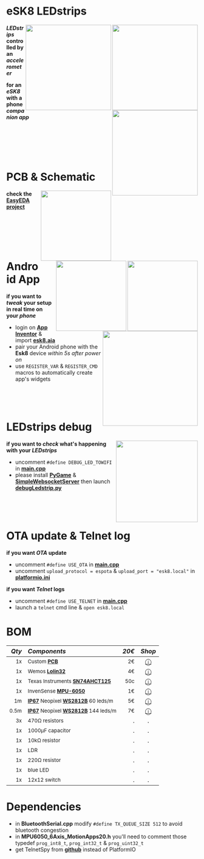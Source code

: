 # eSK8 LEDstrips
<img src="https://media.giphy.com/media/IhCHKo42Hx7WFkRmzQ/giphy.gif" height="225" align="right"><img src="https://media.giphy.com/media/fY5xLxGayUptPZuTfG/giphy.gif" height="225" align="right"><img src="https://media.giphy.com/media/RfYtkG17dUJyVmbPet/giphy.gif" height="225" align="right">

***LEDstrips* controlled by an *accelerometer***

**for an *eSK8* with a phone *companion app***
<p>&nbsp;</p>  <p>&nbsp;</p>   <p>&nbsp;</p>  

# PCB & Schematic
[<img src="https://image.easyeda.com/histories/aaf838e4a54c468f9502dc529522ac38.png" height="185" align="right">](https://easyeda.com/seb.morin/esk8)[<img src="https://i.imgur.com/bn5Pk2N.jpg" height="185" align="right">](https://easyeda.com/seb.morin/esk8)[<img src="https://i.imgur.com/fsrZ5Zs.jpg" height="185" align="right">](https://easyeda.com/seb.morin/esk8)

**check the [EasyEDA project](https://easyeda.com/seb.morin/esk8)**

<p>&nbsp;</p>  <p>&nbsp;</p>   <p>&nbsp;</p>  

# Android App 
<img src="https://media.giphy.com/media/TfFm0aNsc1LnWPsiab/giphy.gif" height="250" align="right">

**if you want to *tweak* your setup in real time on your *phone***
* login on **[App Inventor](http://ai2.appinventor.mit.edu/)** & import **[esk8.aia](https://github.com/sebdelsol/Esk8/blob/master/esk8.aia)**
* pair your Android phone with the **Esk8** device *within 5s after power on*
* use `REGISTER_VAR` & `REGISTER_CMD` macros to automatically create app's widgets
<p>&nbsp;</p>  <p>&nbsp;</p>  

# LEDstrips debug
<img src="https://media.giphy.com/media/eJFgXPfn9yUhgEfCkM/giphy.gif" height="215" align="right">

**if you want to *check* what's happening with your *LEDstrips***
* uncomment `#define DEBUG_LED_TOWIFI` in **[main.cpp](https://github.com/sebdelsol/Esk8/blob/master/src/main.cpp)** 
* please install **[PyGame](https://www.pygame.org)** & **[SimpleWebsocketServer](https://pypi.org/project/simple-websocket-server)** then launch **[debugLedstrip.py](https://github.com/sebdelsol/Esk8/blob/master/DebugLedstrip.py)**

<p>&nbsp;</p>  <p>&nbsp;</p>

# OTA update & Telnet log
**if you want *OTA* update**
* uncomment `#define USE_OTA` in **[main.cpp](https://github.com/sebdelsol/Esk8/blob/master/src/main.cpp)** 
* uncomment `upload_protocol = espota` & `upload_port = "esk8.local"` in **[platformio.ini](https://github.com/sebdelsol/Esk8/blob/master/platformio.ini)** 

**if you want *Telnet* logs**
* uncomment `#define USE_TELNET` in **[main.cpp](https://github.com/sebdelsol/Esk8/blob/master/src/main.cpp)** 
* launch a  `telnet` cmd line & `open esk8.local`

# BOM

*Qty* | *Components* | *20€* | *Shop*
---:| :---| ---: | :---:
<sub>1x</sub>| <sub>Custom **[PCB](https://easyeda.com/seb.morin/esk8)**| <sub>2€</sub>| [ⓘ](https://easyeda.com/seb.morin/esk8)</sub>
<sub>1x</sub>|<sub> Wemos **[Lolin32](https://www.espressif.com/sites/default/files/documentation/esp32-wroom-32_datasheet_en.pdf)**</sub>| <sub>4€</sub> | [ⓘ](https://www.aliexpress.com/wholesale?catId=0&SearchText=lolin32)
<sub>1x</sub>|<sub> Texas Instruments **[SN74AHCT125](https://www.ti.com/product/SN74AHCT125)** </sub>| <sub>50c</sub> | [ⓘ](https://www.ebay.com/sch/i.html?_nkw=SN74AHCT125)
<sub>1x</sub>|<sub> InvenSense **[MPU-6050](https://invensense.tdk.com/products/motion-tracking/6-axis/mpu-6050/)** </sub>| <sub>1€</sub> | [ⓘ](https://www.aliexpress.com/wholesale?catId=0&SearchText=mpu-6050)
<sub>1m</sub>|<sub>**[IP67](https://en.wikipedia.org/wiki/IP_Code)** Neopixel **[WS2812B](https://cdn-shop.adafruit.com/datasheets/WS2812B.pdf)** 60 leds/m </sub>| <sub>5€</sub> | [ⓘ](https://www.aliexpress.com/wholesale?catId=0&SearchText=ws2812b+ip67)
<sub>0.5m</sub>|<sub>**[IP67](https://en.wikipedia.org/wiki/IP_Code)** Neopixel **[WS2812B](https://cdn-shop.adafruit.com/datasheets/WS2812B.pdf)** 144 leds/m </sub>| <sub>7€</sub> | [ⓘ](https://www.aliexpress.com/wholesale?catId=0&SearchText=ws2812b+ip67)
<sub>3x</sub>|<sub>470Ω resistors</sub> | . | .
<sub>1x</sub>|<sub>1000μF capacitor</sub> | . | .
<sub>1x</sub>|<sub>10kΩ resistor</sub> | . | .
<sub>1x</sub>|<sub>LDR</sub> | . | .
<sub>1x</sub>|<sub>220Ω resistor</sub> | . | .
<sub>1x</sub>|<sub>blue LED</sub> | . | .
<sub>1x</sub>|<sub>12x12 switch</sub> | . | .

# Dependencies

* in **BluetoothSerial.cpp** modify `#define TX_QUEUE_SIZE 512` to avoid bluetooth congestion
* in **MPU6050_6Axis_MotionApps20.h** you'll need to comment those typedef `prog_int8_t`, `prog_int32_t` & `prog_uint32_t`
* get TelnetSpy from **[github](https://github.com/yasheena/telnetspy/)** instead of PlatformIO
